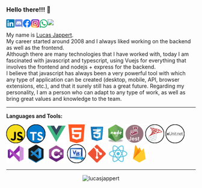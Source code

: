 ### Hello there!!! 👋 

<a href="https://www.linkedin.com/in/lucasjappert/">
  <img align="left" alt="Lucas Jappert's LinkedIN" width="22px" src="https://github.com/LucasJappert/lucasjappert/blob/main/images/linkedin.svg" />
</a>
<a href="https://discord.gg/Marty#1533">
  <img align="left" alt="Lucas Jappert's Discord" width="22px" src="https://github.com/LucasJappert/lucasjappert/blob/main/images/discord.svg" />
</a>
<a href="https://www.facebook.com/GringoRamona/">
  <img align="left" alt="Lucas Jappert's Facebook" width="22px" src="https://github.com/LucasJappert/lucasjappert/blob/main/images/Facebook.png" />
</a>
<a href="https://www.instagram.com/lucasjappert/">
  <img align="left" alt="Lucas Jappert's Instagram" width="22px" src="https://github.com/LucasJappert/lucasjappert/blob/main/images/Instagram.png" />
</a>
<a href="https://api.whatsapp.com/send?phone=543492412021">
  <img align="left" alt="Lucas Jappert's Whatsapp" width="22px" src="https://github.com/LucasJappert/lucasjappert/blob/main/images/WhatsApp.png" />
</a>

![](https://visitor-badge.glitch.me/badge?page_id=lucasjappert.lucasjappert)


My name is [Lucas Jappert](https://lucasjappert.github.io/myprofile/).  
My career started around 2008 and I always liked working on the backend as well as the frontend.  
Although there are many technologies that I have worked with, today I am fascinated with javascript and typescript, using Vuejs for everything that involves the frontend and nodejs + express for the backend.  
I believe that javascript has always been a very powerful tool with which any type of application can be created (desktop, mobile, API, browser extensions, etc.), and that it surely still has a great future. Regarding my personality, I am a person who can adapt to any type of work, as well as bring great values and knowledge to the team.

---

**Languages and Tools:**  

<code><img height="50" title="Javascript" alt="Javascript" src="https://github.com/LucasJappert/lucasjappert/blob/main/images/js.png"></code> 
<code><img height="50" title="Typescript" alt="Typescript" src="https://github.com/LucasJappert/lucasjappert/blob/main/images/ts.png"></code> 
<code><img height="50" title="Vue.js" alt="vue" src="https://github.com/LucasJappert/lucasjappert/blob/main/images/vue.png"></code>
<code><img height="50" title="HTML" alt="html" src="https://github.com/LucasJappert/lucasjappert/blob/main/images/html.png"></code>
<code><img height="50" title="CSS3" alt="css3" src="https://github.com/LucasJappert/lucasjappert/blob/main/images/css.png"></code>
<code><img height="50" title="Node.js" alt="node" src="https://github.com/LucasJappert/lucasjappert/blob/main/images/node.png"></code>
<code><img height="50" title="Jest" alt="Jest" src="https://github.com/LucasJappert/lucasjappert/blob/main/images/Jest.png"></code>
<code><img height="50" title="SQL Server" alt="SQL Server" src="https://github.com/LucasJappert/lucasjappert/blob/main/images/sql.png"></code>
<code><img height="50" title="xUnit" alt="xUnit" src="https://github.com/LucasJappert/lucasjappert/blob/main/images/xUnit.png"></code>
<code><img height="50" title="Visual Studio" alt="visualstudio" src="https://github.com/LucasJappert/lucasjappert/blob/main/images/visual-studio-2019.png"></code>
<code><img height="50" title="VS Code" alt="visualcode" src="https://github.com/LucasJappert/lucasjappert/blob/main/images/visualcode.png"></code>
<code><img height="50" title="C#" alt="c#" src="https://github.com/LucasJappert/lucasjappert/blob/main/images/csharp.png"></code>
<code><img height="50" title="Visual Basic" alt="visual basic" src="https://github.com/LucasJappert/lucasjappert/blob/main/images/vb.png"></code>
<code><img height="50" title="Git" alt="git" src="https://github.com/LucasJappert/lucasjappert/blob/main/images/git.png"></code>
<code><img height="50" title="React" alt="react" src="https://github.com/LucasJappert/lucasjappert/blob/main/images/react.png"></code>
<code><img height="50" title="Firebase" alt="firebase" src="https://github.com/LucasJappert/lucasjappert/blob/main/images/firebase.png"></code>

---

<p align="center"> <img src="https://github-readme-stats.vercel.app/api?username=lucasjappert&show_icons=true&theme=gotham" alt="lucasjappert" />


<!--
**LucasJappert/lucasjappert** is a ✨ _special_ ✨ repository because its `README.md` (this file) appears on your GitHub profile.

Here are some ideas to get you started:

- 🔭 I’m currently working on ...
- 🌱 I’m currently learning ...
- 👯 I’m looking to collaborate on ...
- 🤔 I’m looking for help with ...
- 💬 Ask me about ...
- 📫 How to reach me: ...
- 😄 Pronouns: ...
- ⚡ Fun fact: ...
-->
